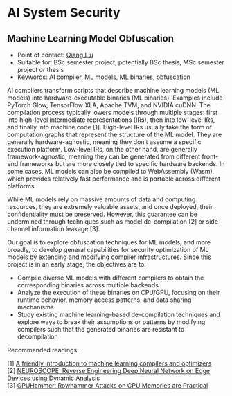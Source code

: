 # AI System Security

## Machine Learning Model Obfuscation

* Point of contact: [Qiang Liu](mailto:qiang.liu@epfl.ch)
* Suitable for: BSc semester project, potentially BSc thesis, MSc semester project or thesis
* Keywords: AI compiler, ML models, ML binaries, obfuscation

AI compilers transform scripts that describe machine learning models (ML models)
into hardware-executable binaries (ML binaries). Examples include PyTorch Glow,
TensorFlow XLA, Apache TVM, and NVIDIA cuDNN. The compilation process typically
lowers models through multiple stages: first into high-level intermediate
representations (IRs), then into low-level IRs, and finally into machine code
[1]. High-level IRs usually take the form of computation graphs that represent
the structure of the ML model. They are generally hardware-agnostic, meaning
they don’t assume a specific execution platform. Low-level IRs, on the other
hand, are generally framework-agnostic, meaning they can be generated from
different front-end frameworks but are more closely tied to specific hardware
backends. In some cases, ML models can also be compiled to WebAssembly (Wasm), which
provides relatively fast performance and is portable across different platforms.

While ML models rely on massive amounts of data and computing resources, they
are extremely valuable assets, and once deployed, their confidentiality must be
preserved. However, this guarantee can be undermined through techniques such as
model de-compilation [2] or side-channel information leakage [3].

Our goal is to explore obfuscation techniques for ML models, and more broadly,
to develop general capabilities for security optimization of ML models by
extending and modifying compiler infrastructures. Since this project is in an
early stage, the objectives are to:

* Compile diverse ML models with different compilers to obtain the corresponding
  binaries across multiple backends
* Analyze the execution of these binaries on CPU/GPU, focusing on their runtime
  behavior, memory access patterns, and data sharing mechanisms
* Study existing machine learning–based de-compilation techniques and explore
  ways to break their assumptions or patterns by modifying compilers such that
  the generated binaries are resistant to decompilation

Recommended readings:

[1] [A friendly introduction to machine learning compilers and
optimizers](https://huyenchip.com/2021/09/07/a-friendly-introduction-to-machine-learning-compilers-and-optimizers.html)  
[2] [NEUROSCOPE: Reverse Engineering Deep Neural Network on Edge Devices using
Dynamic
Analysis](https://www.usenix.org/system/files/conference/usenixsecurity25/sec24winter-prepub-338-wu-ruoyu.pdf)  
[3] [GPUHammer: Rowhammer Attacks on GPU Memories are Practical](https://gpuhammer.com/)